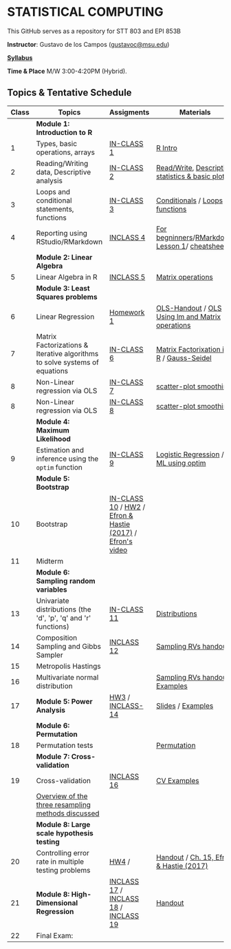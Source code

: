 # STATISTICAL COMPUTING


This GitHub serves as a repository for STT 803 and EPI 853B

**Instructor**: Gustavo de los Campos (gustavoc@msu.edu)

**[Syllabus](https://www.dropbox.com/s/g8obzjdv6g4c5ws/STAT_COMP_SYLLABUS_2021.pdf?dl=0)**

**Time & Place** M/W 3:00-4:20PM (Hybrid). 

## Topics & Tentative Schedule

|Class | Topics | Assigments | Materials |
|----|----|----|---|
|  | **Module 1: Introduction to R** | |
|1|Types, basic operations, arrays|[IN-CLASS 1](https://github.com/gdlc/STAT_COMP/blob/master/INCLASS/INCLASS_1.md)|[R Intro](https://github.com/gdlc/STAT_COMP/blob/master/HANDOUTS/RIntro.md)|
|2|Reading/Writing data, Descriptive analysis|[IN-CLASS 2](https://github.com/gdlc/STAT_COMP/blob/master/INCLASS/INCLASS_2.md)|[Read/Write](https://github.com/gdlc/STAT_COMP/blob/master/HANDOUTS/RIntro.md#read-write), [Descriptive statistics & basic plots](https://github.com/gdlc/STAT_COMP/blob/master/HANDOUTS/RIntro.md#descriptives) |
|3|Loops and conditional statements, functions|[IN-CLASS 3](https://github.com/gdlc/STAT_COMP/blob/master/INCLASS/INCLASS_3.md)|[Conditionals](https://github.com/QuantGen/RIntro#conditionals) / [Loops](https://github.com/gdlc/STAT_COMP/blob/master/HANDOUTS/RIntro.md#loops) / [functions](https://github.com/gdlc/STAT_COMP/blob/master/HANDOUTS/RIntro.md#functions)|
|4|Reporting using RStudio/RMarkdown|[INCLASS 4](https://github.com/gdlc/STAT_COMP/blob/master/INCLASS/INCLASS_4.md)| [For begninners](https://github.com/gdlc/STAT_COMP/blob/master/HANDOUTS/RMarkdown_for_beginners.Rmd)/[RMarkdown Lesson 1](https://rmarkdown.rstudio.com/lesson-1.html)/ [cheatsheets](https://rmarkdown.rstudio.com/lesson-15.html)|
| | **Module 2: Linear Algebra** | | |
|5|Linear Algebra in R|[INCLASS 5](https://github.com/gdlc/STAT_COMP/blob/master/INCLASS/INCLASS_5.md)|[Matrix operations](https://github.com/gdlc/STAT_COMP/blob/master/HANDOUTS/LinearAlgebra.md)|
| | **Module 3: Least Squares problems** ||
|6|Linear Regression|[Homework 1](https://github.com/gdlc/STAT_COMP/blob/master/HW/HW1.md) |[OLS-Handout](https://github.com/gdlc/STAT_COMP/blob/master/HANDOUTS/OLS.pdf) / [OLS Using lm and Matrix operations](https://github.com/gdlc/STAT_COMP/blob/master/HANDOUTS/OLS.md)|
|7| Matrix Factorizations & Iterative algorithms to solve systems of equations | [IN-CLASS 6](https://github.com/gdlc/STAT_COMP/blob/master/INCLASS/INCLASS_6.md) | [Matrix Factorixation in R](https://github.com/gdlc/STAT_COMP/blob/master/HANDOUTS/LinearAlgebra.md#matrix-factorization) / [Gauss-Seidel](https://github.com/gdlc/STAT_COMP/blob/master/HANDOUTS/GaussSeidel.md) |
|8| Non-Linear regression via OLS |[IN-CLASS 7](https://github.com/gdlc/STAT_COMP/blob/master/INCLASS/INCLASS_7.md) |[scatter-plot smoothing](https://github.com/gdlc/STAT_COMP/blob/master/HANDOUTS/scatter_plot_smoothing.md)|
|8| Non-Linear regression via OLS |[IN-CLASS 8](https://github.com/gdlc/STAT_COMP/blob/master/INCLASS/INCLASS_8.md) |[scatter-plot smoothing](https://github.com/gdlc/STAT_COMP/blob/master/HANDOUTS/scatter_plot_smoothing.md)|
| | **Module 4: Maximum Likelihood** | | |
|9 |Estimation and inference using the `optim` function |[IN-CLASS 9](https://github.com/gdlc/STAT_COMP/blob/master/INCLASS/INCLASS_9.md)|[Logistic Regression](https://github.com/gdlc/STAT_COMP/blob/master/HANDOUTS/LogisticRegression.pdf) / [ML using optim](https://github.com/gdlc/STAT_COMP/blob/master/HANDOUTS/LogisticRegression.md)|
| | **Module 5: Bootstrap** | | |
|10|Bootstrap |[IN-CLASS 10](https://github.com/gdlc/STAT_COMP/blob/master/INCLASS/INCLASS_10.md) / [HW2](https://github.com/gdlc/STAT_COMP/blob/master/HW/HW2.pdf)  / [Efron & Hastie (2017)](https://web.stanford.edu/~hastie/CASI/) / [Efron's video](https://www.youtube.com/watch?v=H2tOhMaXWvI)|
|11| Midterm ||||
| | **Module 6: Sampling random variables** | | |
|13| Univariate distributions (the 'd', 'p', 'q' and 'r' functions)|[IN-CLASS 11](https://github.com/gdlc/STAT_COMP/blob/master/INCLASS/INCLASS_11.md)|[Distributions](https://github.com/gdlc/STAT_COMP/blob/master/HANDOUTS/RIntro.md#distributions)|
|14| Composition Sampling and Gibbs Sampler | [INCLASS 12](https://github.com/gdlc/STAT_COMP/blob/master/INCLASS/INCLASS_12.md) | [Sampling RVs handout](https://github.com/gdlc/STAT_COMP/blob/master/HANDOUTS/SimulatingRandomVariables.pdf) | |
|15 | Metropolis Hastings | | |
|16| Multivariate normal distribution ||[Sampling RVs handout](https://github.com/gdlc/STAT_COMP/blob/master/HANDOUTS/SimulatingRandomVariables.pdf) / [Examples](https://github.com/gdlc/STAT_COMP/blob/master/HANDOUTS/MVNORM.md) |
| 17 | **Module 5: Power Analysis** | [HW3](https://github.com/gdlc/STAT_COMP/blob/master/HW/HW3.md) / [INCLASS-14](https://github.com/gdlc/STAT_COMP//blob/master/INCLASS/INCLASS_14.md)| [Slides](https://github.com/gdlc/STAT_COMP/blob/master/HANDOUTS/ErrorRateAndPower.pdf) / [Examples](https://github.com/gdlc/STAT_COMP/blob/master/HANDOUTS/POWER_AND_TYPE-I_ERROR.md)  |
| | **Module 6: Permutation** |||
|18| Permutation tests ||[Permutation](https://github.com/gdlc/STAT_COMP/blob/master/HANDOUTS/PERMUTATION.md) |
| | **Module 7: Cross-validation** |||
|19| Cross-validation |[INCLASS 16](https://github.com/gdlc/STAT_COMP/blob/master/INCLASS/INCLASS_16.md) |[CV Examples](https://github.com/gdlc/STAT_COMP/blob/master/HANDOUTS/CROSSVALIDATION.md) |
| | [Overview of the three resampling methods discussed](https://github.com/gdlc/STAT_COMP/blob/master/HANDOUTS/RESAMPLING_METHDOS.pdf) | | |
| | **Module 8: Large scale hypothesis testing** |||
|20|Controlling error rate in multiple testing problems| [HW4](https://github.com/gdlc/STAT_COMP/blob/master/HW/HW4.md) /  |[Handout](https://github.com/gdlc/STAT_COMP/blob/master/HANDOUTS/MultipleTesting.pdf) / [Ch. 15, Efron & Hastie (2017)](https://www.google.com/url?sa=t&rct=j&q=&esrc=s&source=web&cd=&cad=rja&uact=8&ved=2ahUKEwiBwITgjZntAhUMHqwKHYi1C5oQFjABegQIBBAC&url=https%3A%2F%2Fweb.stanford.edu%2F~hastie%2FCASI_files%2FPDF%2Fcasi.pdf&usg=AOvVaw35RkePmQDVbV9mFQfiCn73) |
|21 | **Module 8: High-Dimensional Regression** | [INCLASS 17](https://github.com/gdlc/STAT_COMP/blob/master/INCLASS/INCLASS_17.md) / [INCLASS 18](https://github.com/gdlc/STAT_COMP/blob/master/INCLASS/INCLASS_18.md) / [INCLASS 19](https://github.com/gdlc/STAT_COMP/blob/master/INCLASS/INCLASS_19.md) |[Handout](https://github.com/gdlc/STAT_COMP/blob/master/HANDOUTS/HIGH_DIMENSIONAL_REGRESSION.Rmd) |
|22|Final Exam: | ||


